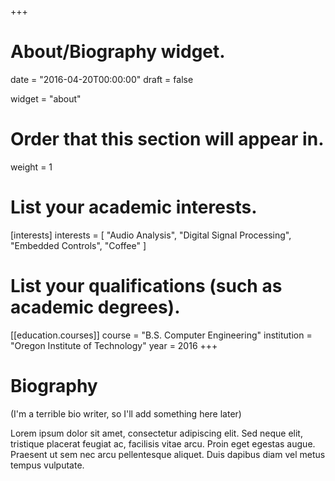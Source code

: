 +++
# About/Biography widget.

date = "2016-04-20T00:00:00"
draft = false

widget = "about"

# Order that this section will appear in.
weight = 1

# List your academic interests.
[interests]
  interests = [
    "Audio Analysis",
    "Digital Signal Processing",
    "Embedded Controls",
	"Coffee"
  ]

# List your qualifications (such as academic degrees).
[[education.courses]]
  course = "B.S. Computer Engineering"
  institution = "Oregon Institute of Technology"
  year = 2016
+++

# Biography

(I'm a terrible bio writer, so I'll add something here later)

Lorem ipsum dolor sit amet, consectetur adipiscing elit. Sed neque elit, tristique placerat feugiat ac, facilisis vitae arcu. Proin eget egestas augue. Praesent ut sem nec arcu pellentesque aliquet. Duis dapibus diam vel metus tempus vulputate. 
